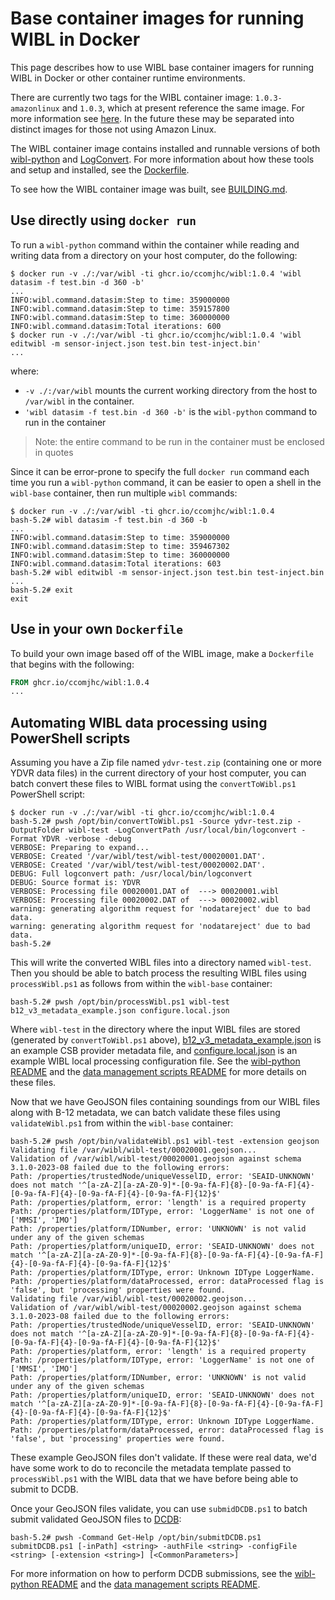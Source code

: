 # Base container images for running WIBL in Docker
This page describes how to use WIBL base container imagers for running WIBL
in Docker or other container runtime environments.

There are currently two tags for the WIBL container image: `1.0.3-amazonlinux`
and `1.0.3`, which at present reference the same image. For more information
see [here](https://github.com/CCOMJHC/WIBL/pkgs/container/wibl). In the 
future these may be separated into distinct images for those not using
Amazon Linux.

The WIBL container image contains installed and runnable versions of both 
[wibl-python](../../wibl-python/README.md) and [LogConvert](../../LogConvert). 
For more information about how these tools and setup and installed, see
the [Dockerfile](cloud/AWS/Dockerfile).

To see how the WIBL container image was built, see [BUILDING.md](BUILDING.md).

## Use directly using `docker run`
To run a `wibl-python` command within the container while reading and
writing data from a directory on your host computer, do the following:
```shell
$ docker run -v ./:/var/wibl -ti ghcr.io/ccomjhc/wibl:1.0.4 'wibl datasim -f test.bin -d 360 -b'
...
INFO:wibl.command.datasim:Step to time: 359000000
INFO:wibl.command.datasim:Step to time: 359157800
INFO:wibl.command.datasim:Step to time: 360000000
INFO:wibl.command.datasim:Total iterations: 600
$ docker run -v ./:/var/wibl -ti ghcr.io/ccomjhc/wibl:1.0.4 'wibl editwibl -m sensor-inject.json test.bin test-inject.bin'
...
```

where:
 - `-v ./:/var/wibl` mounts the current working directory from the host to `/var/wibl` in the container.
 - `'wibl datasim -f test.bin -d 360 -b'` is the `wibl-python` command to run in the container

> Note: the entire command to be run in the container must be enclosed in quotes

Since it can be error-prone to specify the full `docker run` command each
time you run a `wibl-python` command, it can be easier to open a shell
in the `wibl-base` container, then run multiple `wibl` commands:
```shell
$ docker run -v ./:/var/wibl -ti ghcr.io/ccomjhc/wibl:1.0.4
bash-5.2# wibl datasim -f test.bin -d 360 -b
...
INFO:wibl.command.datasim:Step to time: 359000000
INFO:wibl.command.datasim:Step to time: 359467302
INFO:wibl.command.datasim:Step to time: 360000000
INFO:wibl.command.datasim:Total iterations: 603
bash-5.2# wibl editwibl -m sensor-inject.json test.bin test-inject.bin 
...
bash-5.2# exit
exit
```

## Use in your own `Dockerfile`
To build your own image based off of the WIBL image, make a `Dockerfile` that
begins with the following:
```Dockerfile
FROM ghcr.io/ccomjhc/wibl:1.0.4
...
```

## Automating WIBL data processing using PowerShell scripts
Assuming you have a Zip file named `ydvr-test.zip` (containing one or more YDVR data files) in the current directory 
of your host computer, you can batch convert these files to WIBL format using the `convertToWibl.ps1` PowerShell
script:
```shell
$ docker run -v ./:/var/wibl -ti ghcr.io/ccomjhc/wibl:1.0.4
bash-5.2# pwsh /opt/bin/convertToWibl.ps1 -Source ydvr-test.zip -OutputFolder wibl-test -LogConvertPath /usr/local/bin/logconvert -Format YDVR -verbose -debug
VERBOSE: Preparing to expand...
VERBOSE: Created '/var/wibl/test/wibl-test/00020001.DAT'.                                                             
VERBOSE: Created '/var/wibl/test/wibl-test/00020002.DAT'.                                                             
DEBUG: Full logconvert path: /usr/local/bin/logconvert                                                                
DEBUG: Source format is: YDVR
VERBOSE: Processing file 00020001.DAT of  ---> 00020001.wibl
VERBOSE: Processing file 00020002.DAT of  ---> 00020002.wibl
warning: generating algorithm request for 'nodatareject' due to bad data.
warning: generating algorithm request for 'nodatareject' due to bad data.
bash-5.2#
```

This will write the converted WIBL files into a directory named `wibl-test`. Then you should be able to batch
process the resulting WIBL files using `processWibl.ps1` as follows from within the `wibl-base` container:
```shell
bash-5.2# pwsh /opt/bin/processWibl.ps1 wibl-test b12_v3_metadata_example.json configure.local.json
```

Where `wibl-test` in the directory where the input WIBL files are stored (generated by `convertToWibl.ps1` above),
[b12_v3_metadata_example.json](../../wibl-python/tests/data/b12_v3_metadata_example.json) is an example CSB provider
metadata file, and [configure.local.json](../../wibl-python/tests/data/configure.local.json) is an example WIBL 
local processing configuration file. See the [wibl-python README](../../wibl-python/README.md)
and the [data management scripts README](../../wibl-python/scripts/data-management/README.md) for more details
on these files.

Now that we have GeoJSON files containing soundings from our WIBL files along with B-12 metadata, we can batch validate
these files using `validateWibl.ps1` from within the `wibl-base` container:
```shell
bash-5.2# pwsh /opt/bin/validateWibl.ps1 wibl-test -extension geojson
Validating file /var/wibl/wibl-test/00020001.geojson...
Validation of /var/wibl/wibl-test/00020001.geojson against schema 3.1.0-2023-08 failed due to the following errors: 
Path: /properties/trustedNode/uniqueVesselID, error: 'SEAID-UNKNOWN' does not match '^[a-zA-Z][a-zA-Z0-9]*-[0-9a-fA-F]{8}-[0-9a-fA-F]{4}-[0-9a-fA-F]{4}-[0-9a-fA-F]{4}-[0-9a-fA-F]{12}$'
Path: /properties/platform, error: 'length' is a required property
Path: /properties/platform/IDType, error: 'LoggerName' is not one of ['MMSI', 'IMO']
Path: /properties/platform/IDNumber, error: 'UNKNOWN' is not valid under any of the given schemas
Path: /properties/platform/uniqueID, error: 'SEAID-UNKNOWN' does not match '^[a-zA-Z][a-zA-Z0-9]*-[0-9a-fA-F]{8}-[0-9a-fA-F]{4}-[0-9a-fA-F]{4}-[0-9a-fA-F]{4}-[0-9a-fA-F]{12}$'
Path: /properties/platform/IDType, error: Unknown IDType LoggerName.
Path: /properties/platform/dataProcessed, error: dataProcessed flag is 'false', but 'processing' properties were found.
Validating file /var/wibl/wibl-test/00020002.geojson...
Validation of /var/wibl/wibl-test/00020002.geojson against schema 3.1.0-2023-08 failed due to the following errors: 
Path: /properties/trustedNode/uniqueVesselID, error: 'SEAID-UNKNOWN' does not match '^[a-zA-Z][a-zA-Z0-9]*-[0-9a-fA-F]{8}-[0-9a-fA-F]{4}-[0-9a-fA-F]{4}-[0-9a-fA-F]{4}-[0-9a-fA-F]{12}$'
Path: /properties/platform, error: 'length' is a required property
Path: /properties/platform/IDType, error: 'LoggerName' is not one of ['MMSI', 'IMO']
Path: /properties/platform/IDNumber, error: 'UNKNOWN' is not valid under any of the given schemas
Path: /properties/platform/uniqueID, error: 'SEAID-UNKNOWN' does not match '^[a-zA-Z][a-zA-Z0-9]*-[0-9a-fA-F]{8}-[0-9a-fA-F]{4}-[0-9a-fA-F]{4}-[0-9a-fA-F]{4}-[0-9a-fA-F]{12}$'
Path: /properties/platform/IDType, error: Unknown IDType LoggerName.
Path: /properties/platform/dataProcessed, error: dataProcessed flag is 'false', but 'processing' properties were found.
```

These example GeoJSON files don't validate. If these were real data, we'd have some work to do to reconcile the 
metadata template passed to `processWibl.ps1` with the WIBL data that we have before being able to submit to DCDB.

Once your GeoJSON files validate, you can use `submidDCDB.ps1` to batch submit validated GeoJSON files to 
[DCDB](https://www.ncei.noaa.gov/iho-data-centre-digital-bathymetry):
```shell
bash-5.2# pwsh -Command Get-Help /opt/bin/submitDCDB.ps1 
submitDCDB.ps1 [-inPath] <string> -authFile <string> -configFile <string> [-extension <string>] [<CommonParameters>]
```

For more information on how to perform DCDB submissions, see the [wibl-python README](../../wibl-python/README.md)
and the [data management scripts README](../../wibl-python/scripts/data-management/README.md).

